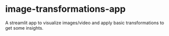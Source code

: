 # image-transformations-app
A streamlit app to visualize images/video and apply basic transformations to get some insights.
